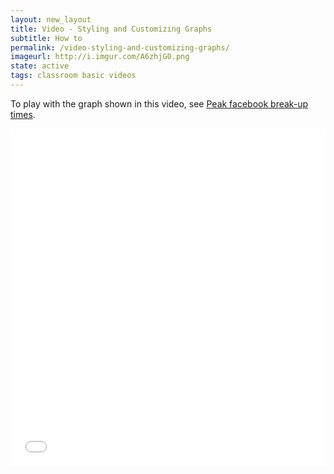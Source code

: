 ```yaml
---
layout: new_layout
title: Video - Styling and Customizing Graphs
subtitle: How to
permalink: /video-styling-and-customizing-graphs/
imageurl: http://i.imgur.com/A6zhjG0.png
state: active
tags: classroom basic videos
---
```


To play with the graph shown in this video, see [Peak facebook break-up times](https://plot.ly/181/~Dreamshot/).

<p style="text-align: center">
<iframe src="//player.vimeo.com/video/94000688" width="100%" height="540" frameborder="0" webkitallowfullscreen mozallowfullscreen allowfullscreen></iframe></p>
